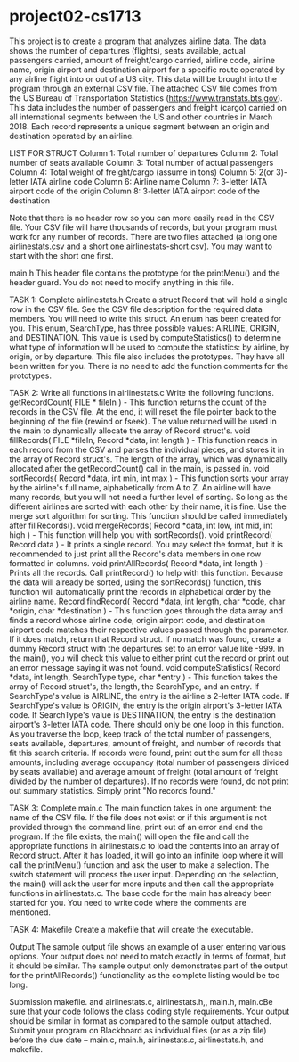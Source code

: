 # project02-cs1713

This project is to create a program that analyzes airline data. The data shows the number of departures (flights), seats available, actual passengers carried, amount of freight/cargo carried, airline code, airline name, origin airport and destination airport for a specific route operated by any airline flight into or out of a US city. This data will be brought into the program through an external CSV file. The attached CSV file comes from the US Bureau of Transportation Statistics (https://www.transtats.bts.gov). This data includes the number of passengers and freight (cargo) carried on all international segments between the US and other countries in March 2018. Each record represents a unique segment between an origin and destination operated by an airline.  

LIST FOR STRUCT
	Column 1: Total number of departures
	Column 2: Total number of seats available 
	Column 3: Total number of actual passengers
	Column 4: Total weight of freight/cargo (assume in tons)
	Column 5: 2(or 3)-letter IATA airline code
	Column 6: Airline name
	Column 7: 3-letter IATA airport code of the origin
	Column 8: 3-letter IATA airport code of the destination

Note that there is no header row so you can more easily read in the CSV file. Your CSV file will have thousands of records, but your program must work for any number of records. There are two files attached (a long one airlinestats.csv and a short one airlinestats-short.csv). You may want to start with the short one first. 

main.h
	This header file contains the prototype for the printMenu() and the header guard. You do not need to modify anything in this file.

TASK 1: Complete airlinestats.h
	Create a struct Record that will hold a single row in the CSV file. See the CSV file description for the required data members. You will need to write this struct.
	An enum has been created for you. This enum, SearchType, has three possible values: AIRLINE, ORIGIN, and DESTINATION. This value is used by computeStatistics() to determine what type of information will be used to compute the statistics: by airline, by origin, or by departure. 
	This file also includes the prototypes. They have all been written for you. There is no need to add the function comments for the prototypes.

TASK 2: Write all functions in airlinestats.c
Write the following functions. 
	getRecordCount( FILE * fileIn ) - This function returns the count of the records in the CSV file. At the end, it will reset the file pointer back to the beginning of the file (rewind or fseek). The value returned will be used in the main to dynamically allocate the array of Record struct's.
	void fillRecords( FILE *fileIn, Record *data, int length ) - This function reads in each record from the CSV and parses the individual pieces, and stores it in the array of Record struct's. The length of the array, which was dynamically allocated after the getRecordCount() call in the main, is passed in.
	void sortRecords( Record *data, int min, int max ) - This function sorts your array by the airline's full name, alphabetically from A to Z. An airline will have many records, but you will not need a further level of sorting. So long as the different airlines are sorted with each other by their name, it is fine. Use the merge sort algorithm for sorting. This function should be called immediately after fillRecords(). 
	void mergeRecords( Record *data, int low, int mid, int high ) - This function will help you with sortRecords().
	void printRecord( Record data ) - It prints a single record. You may select the format, but it is recommended to just print all the Record's data members in one row formatted in columns.
	void printAllRecords( Record *data, int length ) - Prints all the records. Call printRecord() to help with this function. Because the data will already be sorted, using the sortRecords() function, this function will automatically print the records in alphabetical order by the airline name.
	Record findRecord( Record *data, int length, char *code, char *origin, char *destination ) - This function goes through the data array and finds a record whose airline code, origin airport code, and destination airport code matches their respective values passed through the parameter. If it does match, return that Record struct. If no match was found, create a dummy Record struct with the departures set to an error value like -999. In the main(), you will check this value to either print out the record or print out an error message saying it was not found. 
	void computeStatistics( Record *data, int length, SearchType type, char *entry ) - This function takes the array of Record struct's, the length, the SearchType, and an entry. If SearchType's value is AIRLINE, the entry is the airline's 2-letter IATA code. If SearchType's value is ORIGIN, the entry is the origin airport's 3-letter IATA code. If SearchType's value is DESTINATION, the entry is the destination airport's 3-letter IATA code. There should only be one loop in this function. As you traverse the loop, keep track of the total number of passengers, seats available, departures, amount of freight, and number of records that fit this search criteria.
		If records were found, print out the sum for all these amounts, including average occupancy (total number of passengers divided by seats available) and average amount of freight (total amount of freight divided by the number of departures). If no records were found, do not print out summary statistics. Simply print "No records found."

TASK 3: Complete main.c
	The main function takes in one argument: the name of the CSV file. If the file does not exist or if this argument is not provided through the command line, print out of an error and end the program. If the file exists, the main() will open the file and call the appropriate functions in airlinestats.c to load the contents into an array of Record struct. After it has loaded, it will go into an infinite loop where it will call the printMenu() function and ask the user to make a selection.
	The switch statement will process the user input. Depending on the selection, the main() will ask the user for more inputs and then call the appropriate functions in airlinestats.c. The base code for the main has already been started for you. You need to write code where the comments are mentioned.
	
	
TASK 4: Makefile
	Create a makefile that will create the executable.

Output
	The sample output file shows an example of a user entering various options. Your output does not need to match exactly in terms of format, but it should be similar. The sample output only demonstrates part of the output for the printAllRecords() functionality as the complete listing would be too long.

Submission
	makefile. and airlinestats.c, airlinestats.h,, main.h, main.cBe sure that your code follows the class coding style requirements. Your output should be similar in format as compared to the sample output attached. Submit your program on Blackboard as individual files (or as a zip file) before the due date –  main.c, main.h, airlinestats.c, airlinestats.h, and makefile.